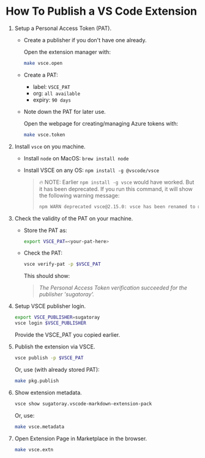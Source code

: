 # How To Publish a VS Code Extension

1. Setup a Personal Access Token (PAT).

   - Create a publisher if you don't have one already.

     Open the extension manager with: 

     ```sh
     make vsce.open
     ```

   - Create a PAT:
     - label: `VSCE_PAT`
     - org: `all available`
     - expiry: `90 days`
   - Note down the PAT for later use.

     Open the webpage for creating/managing Azure tokens with:

     ```sh
     make vsce.token
     ``` 

2. Install `vsce` on you machine.

   - Install `node` on MacOS: `brew install node`
   - Install VSCE on any OS: `npm install -g @vscode/vsce`
     
     > 🔥 NOTE: Earlier `npm install -g vsce` would have worked. But it has been deprecated. If you run this command, it will show the following warning message:
     > 
     > ```sh
     > npm WARN deprecated vsce@2.15.0: vsce has been renamed to @vscode/vsce. Install using @vscode/vsce instead.
     > ```

3. Check the validity of the PAT on your machine.
   
   - Store the PAT as:
     
     ```sh
     export VSCE_PAT=<your-pat-here>
     ```

   - Check the PAT:
     
     ```sh 
     vsce verify-pat -p $VSCE_PAT
     ```

     This should show:
     > *The Personal Access Token verification succeeded for the publisher 'sugatoray'.*

4. Setup VSCE publisher login.

   ```sh
   export VSCE_PUBLISHER=sugatoray
   vsce login $VSCE_PUBLISHER  
   ```

   Provide the VSCE_PAT you copied earlier.

5. Publish the extension via VSCE.

   ```sh
   vsce publish -p $VSCE_PAT
   ```

   Or, use (with already stored PAT):

   ```sh
   make pkg.publish
   ``` 

6. Show extension metadata.

   ```sh
   vsce show sugatoray.vscode-markdown-extension-pack
   ```

   Or, use:

   ```sh
   make vsce.metadata
   ```

7. Open Extension Page in Marketplace in the browser.

   ```sh
   make vsce.extn 
   ```
